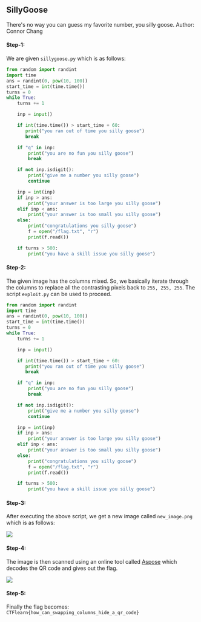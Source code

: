 ## SillyGoose
There's no way you can guess my favorite number, you silly goose. Author: Connor Chang

#### Step-1:
We are given `sillygoose.py` which is as follows:

```py
from random import randint
import time
ans = randint(0, pow(10, 100))
start_time = int(time.time())
turns = 0
while True:
    turns += 1

    inp = input()

    if int(time.time()) > start_time + 60:
       print("you ran out of time you silly goose") 
       break

    if "q" in inp:
        print("you are no fun you silly goose")
        break

    if not inp.isdigit():
        print("give me a number you silly goose")
        continue

    inp = int(inp)
    if inp > ans:
        print("your answer is too large you silly goose")
    elif inp < ans:
        print("your answer is too small you silly goose")
    else:
        print("congratulations you silly goose")
        f = open("/flag.txt", "r")
        print(f.read())

    if turns > 500:
        print("you have a skill issue you silly goose")
```

#### Step-2:
The given image has the columns mixed. So, we basically iterate through the columns to replace all the contrasting pixels back to `255, 255, 255`. The script `exploit.py` can be used to proceed.

```py
from random import randint
import time
ans = randint(0, pow(10, 100))
start_time = int(time.time())
turns = 0
while True:
    turns += 1

    inp = input()

    if int(time.time()) > start_time + 60:
       print("you ran out of time you silly goose") 
       break

    if "q" in inp:
        print("you are no fun you silly goose")
        break

    if not inp.isdigit():
        print("give me a number you silly goose")
        continue

    inp = int(inp)
    if inp > ans:
        print("your answer is too large you silly goose")
    elif inp < ans:
        print("your answer is too small you silly goose")
    else:
        print("congratulations you silly goose")
        f = open("/flag.txt", "r")
        print(f.read())

    if turns > 500:
        print("you have a skill issue you silly goose")
```

#### Step-3:
After executing the above script, we get a new image called `new_image.png` which is as follows:

<img src="new_image.png">

#### Step-4:
The image is then scanned using an online tool called [Aspose](https://products.aspose.app/barcode/recognize) which decodes the QR code and gives out the flag.

<img src="Flag.png">

#### Step-5:
Finally the flag becomes:
`CTFlearn{how_can_swapping_columns_hide_a_qr_code}`

